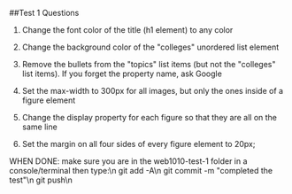 ##Test 1 Questions

1. Change the font color of the title (h1 element) to any color

2. Change the background color of the "colleges" unordered list element

3. Remove the bullets from the "topics" list items (but not the "colleges" list items).
If you forget the property name, ask Google

4. Set the max-width to 300px for all images, but only the ones inside of a figure element

5. Change the display property for each figure so that they are all on the same line

6. Set the margin on all four sides of every figure element to 20px;


WHEN DONE:
make sure you are in the web1010-test-1 folder in a console/terminal then type:\n
git add -A\n
git commit -m "completed the test"\n
git push\n
